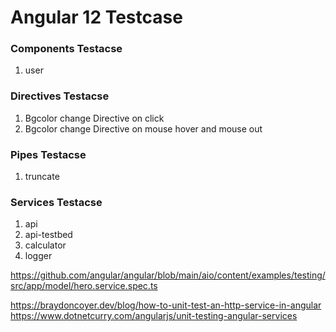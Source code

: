 # Angular 12 Testcase

### Components Testacse
1. user

### Directives Testacse
1. Bgcolor change Directive on click
2. Bgcolor change Directive on mouse hover and mouse out

### Pipes Testacse
1. truncate

### Services Testacse
1. api
2. api-testbed
3. calculator
4. logger


https://github.com/angular/angular/blob/main/aio/content/examples/testing/src/app/model/hero.service.spec.ts

https://braydoncoyer.dev/blog/how-to-unit-test-an-http-service-in-angular
https://www.dotnetcurry.com/angularjs/unit-testing-angular-services


